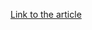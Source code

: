 [Link to the article](https://news.sophos.com/en-us/2022/08/18/cookie-stealing-the-new-perimeter-bypass)
